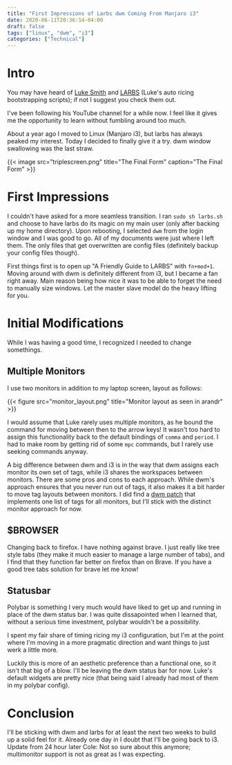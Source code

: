 ```yaml
---
title: "First Impressions of Larbs dwm Coming From Manjaro i3"
date: 2020-06-11T20:36:14-04:00
draft: false
tags: ["linux", "dwm", "i3"]
categories: ["Technical"]
---
```


# Intro

You may have heard of [Luke Smith](lukesmith.xyz) and [LARBS](larbs.xyz) (Luke's auto ricing bootstrapping scripts); if not I suggest you check them out.

I've been following his YouTube channel for a while now. I feel like it gives me the opportunity to learn without fumbling around too much.

About a year ago I moved to Linux (Manjaro i3), but larbs has always peaked my interest. Today I decided to finally give it a try. dwm window swallowing was the last straw.

{{< image src="triplescreen.png" title="The Final Form" caption="The Final Form" >}}

# First Impressions

I couldn't have asked for a more seamless transition. I ran `sudo sh larbs.sh` and choose to have larbs do its magic on my main user (only after backing up my home directory). Upon rebooting, I selected `dwm` from the login window and I was good to go. All of my documents were just where I left them. The only files that get overwritten are config files (definitely backup your config files though).

First things first is to open up "A Friendly Guide to LARBS" with `fn+mod+1`. Moving around with dwm is definitely different from i3, but I became a fan right away. Main reason being how nice it was to be able to forget the need to manually size windows. Let the master slave model do the heavy lifting for you.

# Initial Modifications

While I was having a good time, I recognized I needed to change somethings.

## Multiple Monitors

I use two monitors in addition to my laptop screen, layout as follows:

{{< figure src="monitor_layout.png" title="Monitor layout as seen in arandr" >}}

I would assume that Luke rarely uses multiple monitors, as he bound the command for moving between then to the arrow keys! It wasn't too hard to assign this functionality back to the default bindings of `comma` and `period`. I had to make room by getting rid of some `mpc` commands, but I rarely use seeking commands anyway.

A big difference between dwm and i3 is in the way that dwm assigns each monitor its own set of tags, while i3 shares the workspaces between monitors. There are some pros and cons to each approach. While dwm's approach ensures that you never run out of tags, it also makes it a bit harder to move tag layouts between monitors. I did find a [dwm patch](https://dwm.suckless.org/patches/single_tagset/) that implements one list of tags for all monitors, but I'll stick with the distinct monitor approach for now.

## $BROWSER

Changing back to firefox. I have nothing against brave. I just really like tree style tabs (they make it much easier to manage a large number of tabs), and I find that they function far better on firefox than on Brave. If you have a good tree tabs solution for brave let me know!

## Statusbar

Polybar is something I very much would have liked to get up and running in place of the dwm status bar. I was quite dissapointed when I learned that, without a serious time investment, polybar wouldn't be a possibility.

I spent my fair share of timing ricing my i3 configuration, but I'm at the point where I'm moving in a more pragmatic direction and want things to just werk a little more.

Luckily this is more of an aesthetic preference than a functional one, so it isn't that big of a blow. I'll be leaving the dwm status bar for now. Luke's default widgets are pretty nice (that being said I already had most of them in my polybar config).

# Conclusion

I'll be sticking with dwm and larbs for at least the next two weeks to build up a solid feel for it. Already one day in I doubt that I'll be going back to i3. Update from 24 hour later Cole: Not so sure about this anymore; multimonitor support is not as great as I was expecting.
